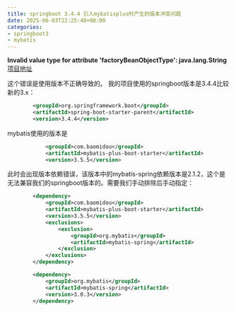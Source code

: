 ```yaml
---
title: springboot 3.4.4 引入mybatisplus时产生的版本冲突问题
date: 2025-06-03T22:25:48+08:00
categories:
- springboot3
- mybatis
---
```



**Invalid value type for attribute 'factoryBeanObjectType': java.lang.String**
[项目地址](https://github.com/voidvvv/kz_utils)
<!--more-->

这个错误是使用版本不正确导致的。
我的项目使用的springboot版本是3.4.4比较新的3.x：
```xml
		<groupId>org.springframework.boot</groupId>
		<artifactId>spring-boot-starter-parent</artifactId>
		<version>3.4.4</version>

```
mybatis使用的版本是
```xml
			<groupId>com.baomidou</groupId>
			<artifactId>mybatis-plus-boot-starter</artifactId>
			<version>3.5.5</version>
```
此时会出现版本依赖错误，该版本中的mybatis-spring依赖版本是2.1.2，这个是无法兼容我们的springboot版本的。需要我们手动排除后手动指定：
```xml
		<dependency>
			<groupId>com.baomidou</groupId>
			<artifactId>mybatis-plus-boot-starter</artifactId>
			<version>3.5.5</version>
			<exclusions>
				<exclusion>
					<groupId>org.mybatis</groupId>
					<artifactId>mybatis-spring</artifactId>
				</exclusion>
			</exclusions>
		</dependency>

		<dependency>
			<groupId>org.mybatis</groupId>
			<artifactId>mybatis-spring</artifactId>
			<version>3.0.3</version>
		</dependency>

```

